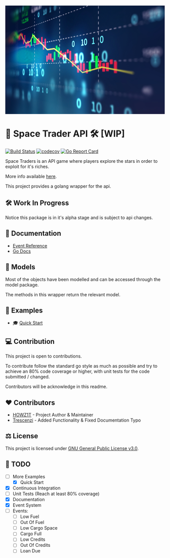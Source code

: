 ![Cover Image](assets/cover.png)
# 🚀 Space Trader API 🛠️ [WIP]
[![Build Status](https://www.travis-ci.com/HOWZ1T/space_trader.svg?branch=master)](https://www.travis-ci.com/HOWZ1T/space_trader)
[![codecov](https://codecov.io/gh/HOWZ1T/space_trader/branch/master/graph/badge.svg?token=4L7QO7TFDX)](https://codecov.io/gh/HOWZ1T/space_trader)
[![Go Report Card](https://goreportcard.com/badge/github.com/HOWZ1T/space_trader)](https://goreportcard.com/report/github.com/HOWZ1T/space_trader)

Space Traders is an API game where players explore the stars in order to exploit for it's riches.

More info available [here](https://spacetraders.io/).

This project provides a golang wrapper for the api.

## 🛠️ Work In Progress
Notice this package is in it's alpha stage and is subject to api changes.

## 🔧 Documentation
- [Event Reference](EVENTS.md)
- [Go Docs](https://pkg.go.dev/github.com/HOWZ1T/space_trader)

## 💾 Models
Most of the objects have been modelled and can be accessed through the model package.

The methods in this wrapper return the relevant model.

## 📔 Examples
- 🎓 [Quick Start](examples/QUICKSTART.md)

## 💻 Contribution
This project is open to contributions.

To contribute follow the standard go style as much as possible and try to achieve an 80% code coverage or higher, with unit tests for the code submitted / changed.

Contributors will be acknowledge in this readme.

## ❤️ Contributors
- [HOWZ1T](https://github.com/HOWZ1T/) - Project Author & Maintainer
- [Trescenzi](https://github.com/trescenzi) - Added Functionality & Fixed Documentation Typo

## ⚖️ License
This project is licensed under [GNU General Public License v3.0](LICENSE).

## 📝 TODO
- [ ] More Examples
  - [x] Quick Start
- [x] Continuous Integration
- [ ] Unit Tests (Reach at least 80% coverage)
- [x] Documentation
- [x] Event System
- [ ] Events:
  - [ ] Low Fuel
  - [ ] Out Of Fuel
  - [ ] Low Cargo Space
  - [ ] Cargo Full
  - [ ] Low Credits
  - [ ] Out Of Credits
  - [ ] Loan Due